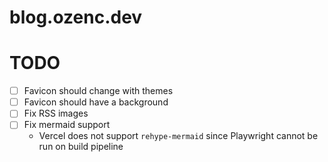 # blog.ozenc.dev

# TODO

- [ ] Favicon should change with themes
- [ ] Favicon should have a background
- [ ] Fix RSS images
- [ ] Fix mermaid support
  - Vercel does not support `rehype-mermaid` since Playwright cannot be run on build pipeline
